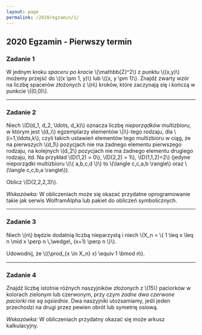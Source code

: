 ```yaml
---
layout: page
permalink: /2020/egzamin/1/
---
```


## 2020 Egzamin - Pierwszy termin

### Zadanie 1

<div>
W jednym kroku <em>spaceru po kracie</em> \(\mathbb{Z}^2\) z punktu \((x,y)\)
możemy przejść do \((x \pm 1, y)\) lub \((x, y \pm 1)\). Znajdź zwarty wzór na
liczbę spacerów złożonych z \(n\) kroków, które zaczynają się i kończą w punkcie
\((0,0)\).
</div>

---

### Zadanie 2

<div>
<p style="margin-bottom: 15px">
Niech \(D(d_1, d_2, \ldots, d_k)\) oznacza liczbę <em>nieporządków
multizbioru</em>, w którym jest \(d_i\) egzemplarzy elementów \(i\)-tego
rodzaju, dla \(i=1,\ldots,k\), czyli takich ustawień elementów tego multizbioru
w ciąg, że na pierwszych \(d_1\) pozycjach nie ma żadnego elementu pierwszego
rodzaju, na kolejnych \(d_2\) pozycjach nie ma żadnego elementu drugiego
rodzaju, itd. Na przykład \(D(1,2) = 0\), \(D(2,2) = 1\), \(D(1,1,2)=2\) (jedyne
nieporządki multizbioru \(\{ a,b,c,d \}\) to \(\langle c,c,a,b \rangle\) oraz
\(\langle c,c,b,a \rangle\)).
</p>

<p style="margin-bottom: 15px">
Oblicz \(D(2,2,2,3)\).
</p>

<p>
<em>Wskazówka: </em> W obliczeniach może się okazać przydatne oprogramowanie
takie jak serwis WolframAlpha lub pakiet do obliczeń symbolicznych.
</p>

</div>

---

### Zadanie 3

<div>
<p style="margin-bottom: 15px">
Niech \(n\) będzie dodatnią liczbą nieparzystą i niech
\(X_n = \{ 1 \leq x \leq n \mid x \perp n \,\wedge\, (x+1) \perp n \}\).
</p>
<p style="margin-bottom: 15px">
Udowodnij, że \((\prod_{x \in X_n} x) \equiv 1 \bmod n\).
</p>
</div>

---

### Zadanie 4


<div>
<p style="margin-bottom: 15px">
Znajdź liczbę istotnie różnych naszyjników złożonych z \(15\) paciorków w
kolorach zielonym lub czerwonym, przy czym <em>żadne dwa czerwone paciorki nie
są sąsiednie</em>. Dwa naszyjniki utożsamiamy, jeśli jeden przechodzi na drugi
przez pewien obrót lub symetrię osiową.
</p>
<p style="margin-bottom: 15px">
<em>Wskazówka:</em> W obliczeniach przydatny okazać się może arkusz
kalkulacyjny.
</p>
</div>
